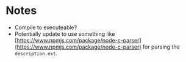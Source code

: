 # Notes

- Compile to executeable?
- Potentially update to use something like [https://www.npmjs.com/package/node-c-parser](https://www.npmjs.com/package/node-c-parser) for parsing the `description.ext`.
